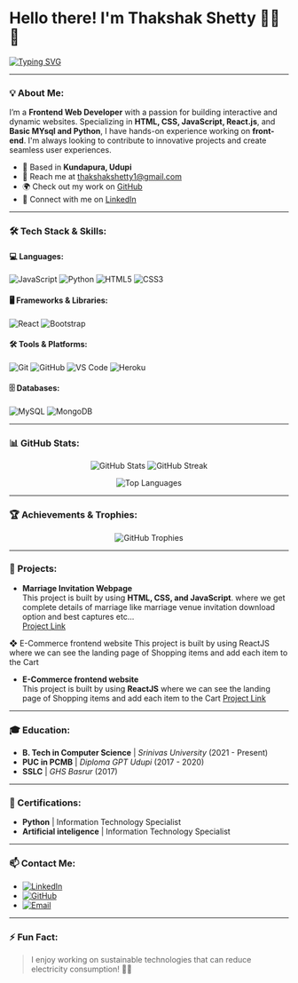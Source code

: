 # Hello there! I'm Thakshak Shetty 👨‍💻🚀

[![Typing SVG](https://readme-typing-svg.demolab.com?font=Fira+Code&weight=500&size=25&pause=1000&color=F75910&width=435&lines=Web+Developer+%7C+Full+Stack+Developer;Passionate+about+Machine+Learning;Open+Source+Enthusiast)](https://git.io/typing-svg)



---

### 💡 About Me:

I’m a **Frontend Web Developer** with a passion for building interactive and dynamic websites. Specializing in **HTML, CSS, JavaScript, React.js**, and **Basic MYsql and Python**, I have hands-on experience working on  **front-end**. I'm always looking to contribute to innovative projects and create seamless user experiences.

- 📍 Based in **Kundapura, Udupi**
- 📧 Reach me at [thakshakshetty1@gmail.com](mailto:thakshakshetty1@gmail.com)
- 🌍 Check out my work on [GitHub](https://github.com/ThakshakShetty)
- 🤝 Connect with me on [LinkedIn](https://www.linkedin.com/in/thakshak-shetty)

---

### 🛠️ Tech Stack & Skills:

#### 💻 Languages:
<p align="left">
  <img src="https://img.shields.io/badge/JavaScript-%23323330.svg?style=for-the-badge&logo=javascript&logoColor=%23F7DF1E" alt="JavaScript"/>
  <img src="https://img.shields.io/badge/Python-%2314354C.svg?style=for-the-badge&logo=python&logoColor=white" alt="Python"/>
  <img src="https://img.shields.io/badge/HTML5-%23E34F26.svg?style=for-the-badge&logo=html5&logoColor=white" alt="HTML5"/>
  <img src="https://img.shields.io/badge/CSS3-%231572B6.svg?style=for-the-badge&logo=css3&logoColor=white" alt="CSS3"/>
</p>

#### 🖥️ Frameworks & Libraries:
<p align="left">
  <img src="https://img.shields.io/badge/React-%2320232a.svg?style=for-the-badge&logo=react&logoColor=%2361DAFB" alt="React"/>
  <img src="https://img.shields.io/badge/Bootstrap-%23563D7C.svg?style=for-the-badge&logo=bootstrap&logoColor=white" alt="Bootstrap"/>
</p>

#### 🛠️ Tools & Platforms:
<p align="left">
  <img src="https://img.shields.io/badge/Git-%23F05033.svg?style=for-the-badge&logo=git&logoColor=white" alt="Git"/>
  <img src="https://img.shields.io/badge/GitHub-%23121011.svg?style=for-the-badge&logo=github&logoColor=white" alt="GitHub"/>
  <img src="https://img.shields.io/badge/VS_Code-%23007ACC.svg?style=for-the-badge&logo=visual-studio-code&logoColor=white" alt="VS Code"/>
  <img src="https://img.shields.io/badge/Heroku-%23430098.svg?style=for-the-badge&logo=heroku&logoColor=white" alt="Heroku"/>
</p>

#### 🗄️ Databases:
<p align="left">
  <img src="https://img.shields.io/badge/MySQL-%2300f.svg?style=for-the-badge&logo=mysql&logoColor=white" alt="MySQL"/>
  <img src="https://img.shields.io/badge/MongoDB-%2347A248.svg?style=for-the-badge&logo=mongodb&logoColor=white" alt="MongoDB"/>
</p>

---

### 📊 GitHub Stats:

<p align="center">
  <img src="https://github-readme-stats.vercel.app/api?username=ThakshakShetty&show_icons=true&theme=radical" alt="GitHub Stats"/>
  <img src="https://github-readme-streak-stats.herokuapp.com?user=ThakshakShetty&theme=radical&hide_border=false&border_radius=4.5" alt="GitHub Streak"/>
</p>

<p align="center">
  <img src="https://github-readme-stats.vercel.app/api/top-langs/?username=ThakshakShetty&layout=compact&theme=radical" alt="Top Languages"/>
</p>

---

### 🏆 Achievements & Trophies:

<p align="center">
  <img src="https://github-profile-trophy.vercel.app/?username=ThakshakShetty&theme=radical&no-bg=true&margin-w=15&margin-h=15" alt="GitHub Trophies"/>
</p>

---

### 🔗 Projects:

- **Marriage Invitation Webpage**  
  This project is built by using  **HTML, CSS, and JavaScript**. where we get complete details 
  of marriage like marriage venue invitation download option and best captures etc...  
  [Project Link](#)

❖ E-Commerce frontend website
This project is built by using ReactJS where we can see the landing page of Shopping 
items and add each item to the Cart

- **E-Commerce frontend website**  
 This project is built by using **ReactJS** where we can see the landing page of Shopping 
 items and add each item to the Cart 
  [Project Link](#)

---

### 🎓 Education:

- **B. Tech in Computer Science** | *Srinivas University* (2021 - Present)
- **PUC in PCMB** | *Diploma GPT Udupi* (2017 - 2020)
- **SSLC** | *GHS Basrur* (2017)

---

### 🎯 Certifications:

- **Python** | Information Technology Specialist
- **Artificial inteligence** | Information Technology Specialist

---

### 📫 Contact Me:

- [![LinkedIn](https://img.shields.io/badge/LinkedIn-%230077B5.svg?style=for-the-badge&logo=linkedin&logoColor=white)](https://www.linkedin.com/in/thakshak-shetty)
- [![GitHub](https://img.shields.io/badge/GitHub-%23121011.svg?style=for-the-badge&logo=github&logoColor=white)](https://github.com/ThakshakShetty)
- [![Email](https://img.shields.io/badge/Gmail-D14836?style=for-the-badge&logo=gmail&logoColor=white)](mailto:thakshakshetty1@gamil.com)

---

### ⚡ Fun Fact:

> I enjoy working on sustainable technologies that can reduce electricity consumption! 🌿💡

